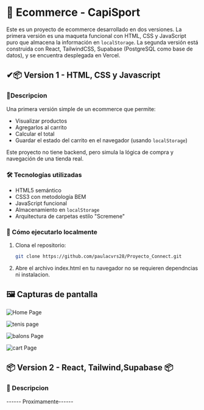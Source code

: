 # 🛒 Ecommerce - CapiSport
Este es un proyecto de ecommerce desarrollado en dos versiones. 
La primera versión es una maqueta funcional con HTML, CSS y JavaScript puro que almacena la información en `localStorage`. 
La segunda versión está construida con React, TailwindCSS, Supabase (PostgreSQL como base de datos), y se encuentra desplegada en Vercel.

## ✔📦 Version 1 - HTML, CSS y Javascript

### 📄Descripcion

Una primera versión simple de un ecommerce que permite:
- Visualizar productos
- Agregarlos al carrito
- Calcular el total
- Guardar el estado del carrito en el navegador (usando `localStorage`)

Este proyecto no tiene backend, pero simula la lógica de compra y navegación de una tienda real.

### 🛠 Tecnologías utilizadas

- HTML5 semántico
- CSS3 con metodología BEM
- JavaScript funcional
- Almacenamiento en `localStorage`
- Arquitectura de carpetas estilo "Scremene"

### 🚀 Cómo ejecutarlo localmente

1. Clona el repositorio:
   ```bash
   git clone https://github.com/paulacvrs28/Proyecto_Connect.git

2. Abre el archivo index.html en tu navegador
   no se requieren dependncias ni instalacion.

## 🖼️ Capturas de pantalla

![Home Page](/MiniEcommerce/assets/screenshots/Home_page.png)

![tenis page](/MiniEcommerce/assets/screenshots/Tenis_page.png)

![balons Page](/MiniEcommerce/assets/screenshots/Balons_page.png)

![cart Page](/MiniEcommerce/assets/screenshots/Cart_page.png)

   

## 📦 Version 2 - React, Tailwind,Supabase 📦

### 📃 Descripcion 

 ------ Proximamente------



